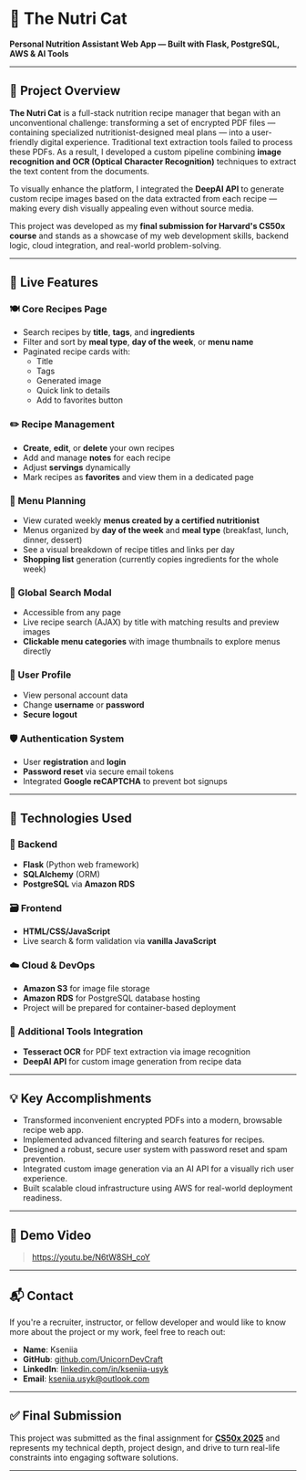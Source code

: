 # 🐾 The Nutri Cat

**Personal Nutrition Assistant Web App — Built with Flask, PostgreSQL, AWS & AI Tools**

---

## 🧠 Project Overview

**The Nutri Cat** is a full-stack nutrition recipe manager that began with an unconventional challenge: transforming a set of encrypted PDF files — containing specialized nutritionist-designed meal plans — into a user-friendly digital experience. Traditional text extraction tools failed to process these PDFs. As a result, I developed a custom pipeline combining **image recognition and OCR (Optical Character Recognition)** techniques to extract the text content from the documents.

To visually enhance the platform, I integrated the **DeepAI API** to generate custom recipe images based on the data extracted from each recipe — making every dish visually appealing even without source media.

This project was developed as my **final submission for Harvard's CS50x course** and stands as a showcase of my web development skills, backend logic, cloud integration, and real-world problem-solving.

---

## 🚀 Live Features

### 🍽️ Core Recipes Page
- Search recipes by **title**, **tags**, and **ingredients**
- Filter and sort by **meal type**, **day of the week**, or **menu name**
- Paginated recipe cards with:
  - Title
  - Tags
  - Generated image
  - Quick link to details
  - Add to favorites button

### ✏️ Recipe Management
- **Create**, **edit**, or **delete** your own recipes
- Add and manage **notes** for each recipe
- Adjust **servings** dynamically
- Mark recipes as **favorites** and view them in a dedicated page

### 🧾 Menu Planning
- View curated weekly **menus created by a certified nutritionist**
- Menus organized by **day of the week** and **meal type** (breakfast, lunch, dinner, dessert)
- See a visual breakdown of recipe titles and links per day
- **Shopping list** generation (currently copies ingredients for the whole week)

### 🔎 Global Search Modal
- Accessible from any page
- Live recipe search (AJAX) by title with matching results and preview images
- **Clickable menu categories** with image thumbnails to explore menus directly

### 👤 User Profile
- View personal account data
- Change **username** or **password**
- **Secure logout**

### 🛡️ Authentication System
- User **registration** and **login**
- **Password reset** via secure email tokens
- Integrated **Google reCAPTCHA** to prevent bot signups

---

## 🧱 Technologies Used

### 🔧 Backend
- **Flask** (Python web framework)
- **SQLAlchemy** (ORM)
- **PostgreSQL** via **Amazon RDS**

### 🗃️ Frontend
- **HTML/CSS/JavaScript**
- Live search & form validation via **vanilla JavaScript**

### ☁️ Cloud & DevOps
- **Amazon S3** for image file storage
- **Amazon RDS** for PostgreSQL database hosting
- Project will be prepared for container-based deployment

### 🤖 Additional Tools Integration
- **Tesseract OCR** for PDF text extraction via image recognition
- **DeepAI API** for custom image generation from recipe data

---

## 💡 Key Accomplishments

- Transformed inconvenient encrypted PDFs into a modern, browsable recipe web app.
- Implemented advanced filtering and search features for recipes.
- Designed a robust, secure user system with password reset and spam prevention.
- Integrated custom image generation via an AI API for a visually rich user experience.
- Built scalable cloud infrastructure using AWS for real-world deployment readiness.

---

## 📸 Demo Video

> https://youtu.be/N6tW8SH_coY

---

## 📬 Contact

If you're a recruiter, instructor, or fellow developer and would like to know more about the project or my work, feel free to reach out:

- **Name**: Kseniia
- **GitHub**: [github.com/UnicornDevCraft](https://github.com/UnicornDevCraft)
- **LinkedIn**: [linkedin.com/in/kseniia-usyk](https://linkedin.com/in/kseniia-usyk)
- **Email**: kseniia.usyk@outlook.com

---

## ✅ Final Submission

This project was submitted as the final assignment for **[CS50x 2025](https://cs50.harvard.edu/x/2025/)** and represents my technical depth, project design, and drive to turn real-life constraints into engaging software solutions.

---
